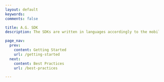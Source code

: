 ```yaml
---
layout: default
keywords:
comments: false

title: A.G. SDK
description: The SDKs are written in languages accordingly to the mobile OS.

page_nav:
  prev:
    content: Getting Started
    url: /getting-started
  next:
    content: Best Practices
    url: /best-practices

---
```



